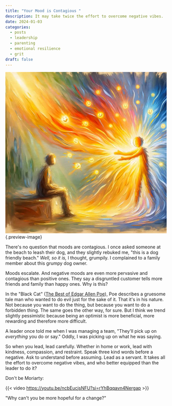 ```yaml
---
title: "Your Mood is Contagious "
description: It may take twice the effort to overcome negative vibes.
date: 2024-01-03
categories:
  - posts
  - leadership
  - parenting
  - emotional resilience
  - grit
draft: false
---
```

![Moods flow. Keep the negative waves at bay](../img/dalle-mood-sharing.jpeg){.preview-image}

There's no question that moods are contagious. I once asked someone at the beach to leash their dog, and they slightly rebuked me, "this is a dog friendly beach." *Well, so it is,* I thought, grumpily. I complained to a family member about this grumpy dog owner.

Moods escalate. And negative moods are even more pervasive and contagious than positive ones. They say a disgruntled customer tells more friends and family than happy ones. Why is this?

In the "Black Cat" ([The Best of Edgar Allen Poe](../book-review/the-best-of-edgar-allen-poe.md)), Poe describes a gruesome tale man who wanted to do evil just for the sake of it. That it's in his nature. Not because you want to do the thing, but because you want to do a forbidden thing. The same goes the other way, for sure. But I think we trend slightly pessimistic because being an optimist is more beneficial, more rewarding and therefore more difficult. 

A leader once told me when I was managing a team, "They'll pick up on *everything* you do or say." Oddly, I was picking up on what he was saying. 

So when you lead, lead carefully. Whether in home or work, lead with kindness, compassion, and restraint. Speak three kind words before a negative. Ask to understand before assuming. Lead as a servant. It takes all the effort to overcome negative vibes, and who better equipped than the leader to do it?

Don't be Moriarty:

{{< video https://youtu.be/ncbEucjsNFU?si=rYhBqqavn4Nergap >}} 

"Why can't you be more hopeful for a change?"